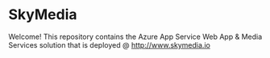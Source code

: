 # SkyMedia

Welcome! This repository contains the Azure App Service Web App & Media Services solution that is deployed @         http://www.skymedia.io
